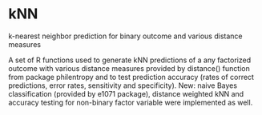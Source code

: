 # kNN
k-nearest neighbor prediction for binary outcome and various distance measures

A set of R functions used to generate kNN predictions of a any factorized outcome with various distance measures provided by distance() function from package philentropy and to test prediction accuracy (rates of correct predictions, error rates, sensitivity and specificity). New: naive Bayes classification (provided by e1071 package), distance weighted kNN and accuracy testing for non-binary factor variable were implemented as well.

